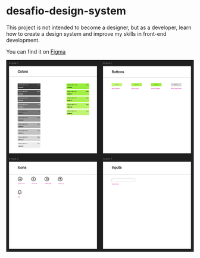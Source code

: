 # desafio-design-system

This project is not intended to become a designer, but as a developer, learn how to create a design system and improve my skills in front-end development.

You can find it on [Figma](https://www.figma.com/design/MTZQAZapDMTmitPScljuy8/design-system?node-id=0-1&t=rLWkcyhwihe4tfDE-0)

![design-system](./img/design-system.png)

